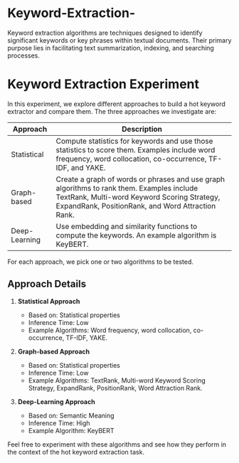 # Keyword-Extraction-

Keyword extraction algorithms are techniques designed to identify significant keywords or key phrases within textual documents. Their primary purpose lies in facilitating text summarization, indexing, and searching processes.

# Keyword Extraction Experiment

In this experiment, we explore different approaches to build a hot keyword extractor and compare them. The three approaches we investigate are:

| Approach        | Description                                                                                               |
| -------------- | --------------------------------------------------------------------------------------------------------- |
| Statistical    | Compute statistics for keywords and use those statistics to score them. Examples include word frequency, word collocation, co-occurrence, TF-IDF, and YAKE.  |
| Graph-based    | Create a graph of words or phrases and use graph algorithms to rank them. Examples include TextRank, Multi-word Keyword Scoring Strategy, ExpandRank, PositionRank, and Word Attraction Rank. |
| Deep-Learning  | Use embedding and similarity functions to compute the keywords. An example algorithm is KeyBERT.         |

For each approach, we pick one or two algorithms to be tested.

## Approach Details

1. **Statistical Approach**
   - Based on: Statistical properties
   - Inference Time: Low
   - Example Algorithms: Word frequency, word collocation, co-occurrence, TF-IDF, YAKE.

2. **Graph-based Approach**
   - Based on: Statistical properties
   - Inference Time: Low
   - Example Algorithms: TextRank, Multi-word Keyword Scoring Strategy, ExpandRank, PositionRank, Word Attraction Rank.

3. **Deep-Learning Approach**
   - Based on: Semantic Meaning
   - Inference Time: High
   - Example Algorithm: KeyBERT

Feel free to experiment with these algorithms and see how they perform in the context of the hot keyword extraction task.
